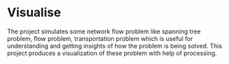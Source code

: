 # Visualise
The project simulates some network flow problem like spanning tree problem, flow problem, transportation problem which is useful for 
understanding and getting insights of how the problem is being solved. This project produces a visualization of these problem with help
of processing.
